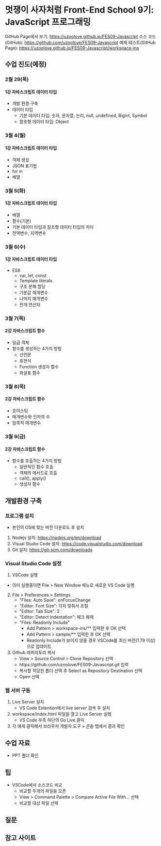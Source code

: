 # 멋쟁이 사자처럼 Front-End School 9기: JavaScript 프로그래밍
GitHub Page에서 보기: https://uzoolove.github.io/FES09-Javascript
소스 코드(GitHub): https://github.com/uzoolove/FES09-Javascript
예제 테스트(GitHub Page): https://uzoolove.github.io/FES09-Javascript/workspace-ins

## 수업 진도(예정)
### 2월 29(목)
#### 1강 자바스크립트 데이터 타입
* 개발 환경 구축
* 데이터 타입
  - 기본 데이터 타입: 숫자, 문자열, 논리, null, undefined, Bigint, Symbol
  - 참조형 데이터 타입: Object
  
### 3월 4(월)
#### 1강 자바스크립트 데이터 타입
* 객체 생성
* JSON 표기법
* for in
* 배열

### 3월 5(화)
#### 1강 자바스크립트 데이터 타입
* 배열
* 함수(기본)
* 기본 데이터 타입과 참조형 데이터 타입의 차이
* 전역변수, 지역변수

### 3월 6(수)
#### 1강 자바스크립트 데이터 타입
* ES6
  - var, let, const
  - Template literals
  - 구조 분해 할당
  - 기본값 매개변수
  - 나머지 매개변수
  - 전개 연산자

### 3월 7(목)
#### 2강 자바스크립트 함수
* 일급 객체
* 함수를 생성하는 4가지 방법
  - 선언문
  - 표현식
  - Function 생성자 함수
  - 화살표 함수

### 3월 8(목)
#### 2강 자바스크립트 함수
* 호이스팅
* 매개변수와 인자의 수
* 암묵적 매개변수

### 3월 9(금)
#### 2강 자바스크립트 함수
* 함수를 호출하는 4가지 방법
  - 일반적인 함수 호출
  - 객체의 메서드로 호출
  - call(), apply()
  - 생성자 함수





## 개발환경 구축
### 프로그램 설치
* 본인의 OS에 맞는 버전 다운로드 후 설치
1. Nodejs 설치: https://nodejs.org/en/download
2. Visual Studio Code 설치: https://code.visualstudio.com/download
3. Git 설치: https://git-scm.com/downloads

### Visual Studio Code 설정
1. VSCode 실행
  * 이미 실행중이면 File > New Window 메뉴로 새로운 VS Code 실행
2. File > Preferences > Settings
	* "Files: Auto Save": onFocusChange
	* "Editor: Font Size": 각자 맞춰서 조절
	* "Editor: Tab Size": 2
	* "Editor: Detect Indentation": 체크 해제
	* "Files: Readonly Include"
		- Add Pattern > workspace-ins/** 입력한 후 OK 선택
		- Add Pattern > sample/** 입력한 후 OK 선택
		- Readonly Include가 보이지 않을 경우 VSCode를 최신 버전(1.79 이상)으로 업데이트
3. Github 레퍼지토리 복사
	* View > Source Control > Clone Repository 선택
	* <nohyper>https</nohyper>://github.com/uzoolove/FES09-Javascript.git 입력
	* 복사할 적당한 폴더 선택 후 Select as Repository Destination 선택
	* Open 선택

### 웹 서버 구동
1. Live Server 설치
	- VS Code Extention에서 live server 검색 후 설치
2. workspace/index.html 파일을 열고 Live Server 실행
	- VS Code 우측 하단의 Go Live 클릭
3. 각 예제 클릭해서 브라우저 개발자 도구 > 콘솔 탭에서 결과 확인

## 수업 자료
* PPT 폴더 확인

## 팁
* VSCode에서 소스코드 비교
  - 비교할 두개의 파일을 오픈
  - View > Command Palette > Compare Active File With... 선택
  - 비교할 대상 파일 선택

## 질문


## 참고 사이트
